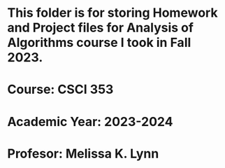 # This folder is for storing Homework and Project files for Analysis of Algorithms course I took in Fall 2023. 
# Course: CSCI 353
# Academic Year: 2023-2024
# Profesor: Melissa K. Lynn